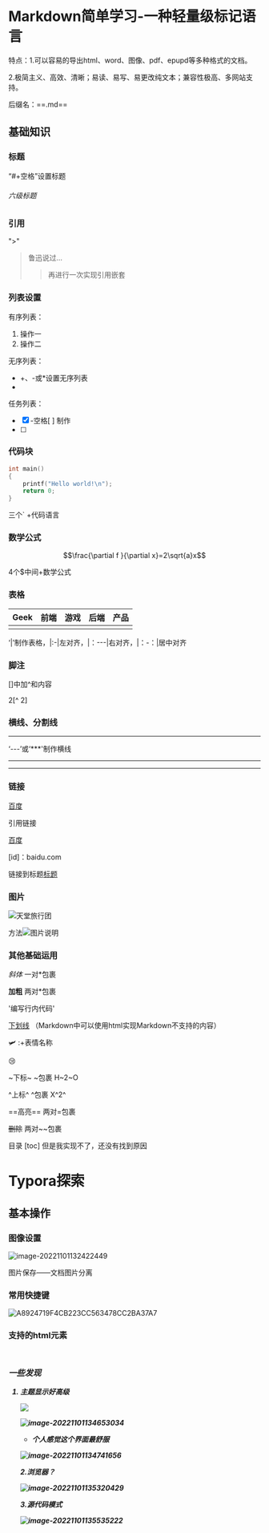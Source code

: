 # Markdown简单学习-一种轻量级标记语言

特点：1.可以容易的导出html、word、图像、pdf、epupd等多种格式的文档。

​            2.极简主义、高效、清晰；易读、易写、易更改纯文本；兼容性极高、多网站支持。

后缀名：==.md==

## 基础知识

### 标题

“#+空格”设置标题

###### 六级标题

### 引用

">"

> 鲁迅说过...
>
> > 再进行一次实现引用嵌套

### 列表设置

有序列表：

1.  操作一
2.  操作二

无序列表：

- +、-或*设置无序列表
- 

任务列表：

- [x] -空格[ ] 制作
- [ ] 





### 代码块

```c
int main()
{
    printf("Hello world!\n");
    return 0;
}
```

三个` +代码语言

### 数学公式

$$\frac{\partial f }{\partial x}=2\sqrt{a}x$$

4个$中间+数学公式

### 表格

| Geek | 前端 | 游戏 | 后端 | 产品 |
| :--- | ---- | ---- | ---- | ---- |
|      |      |      |      |      |

‘|’制作表格，|:-|左对齐，|：---|右对齐，|：-：|居中对齐

### 脚注

[]中加^和内容

2[^ 2]

### 横线、分割线

---

‘---’或‘***'制作横线

---

***

 

### 链接

[ 百度 ](baidu.com"标题“)

引用链接

[ 百度 ](id)

[id]：baidu.com

链接到标题[标题](#标题)

### 图片

![天堂旅行团](https://p5.itc.cn/images01/20210817/f2da37fa1e3648eba827269fbb450e79.jpeg)

方法![图片说明](图片链接)

### 其他基础运用

*斜体*  一对*包裹

 **加粗**  两对*包裹

'编写行内代码' 

<u>下划线</u> <u></u>（Markdown中可以使用html实现Markdown不支持的内容）

:small_airplane:  :+表情名称

:cry:

~下标~    ~包裹      H~2~O

^上标^    ^包裹   X^2^

==高亮==    两对=包裹

~~删除~~    两对~~包裹

目录 \[toc]     但是我实现不了，还没有找到原因





# Typora探索

## 基本操作

### 图像设置

![image-20221101132422449](Markdown.assets/image-20221101132422449.png)

图片保存——文档图片分离

### 常用快捷键

![A8924719F4CB223CC563478CC2BA37A7](Markdown.assets/A8924719F4CB223CC563478CC2BA37A7.jpg)

### 支持的html元素

<kbd> <b> <i> <em> <sup> <sub> <br>

### 一些发现

1. 主题显示好高级

   ![](Markdown.assets/image-20221101134605466.png)

   ![image-20221101134653034](Markdown.assets/image-20221101134653034.png)

   + 个人感觉这个界面最舒服

   ![image-20221101134741656](Markdown.assets/image-20221101134741656.png)

   2.浏览器？

   ![image-20221101135320429](Markdown.assets/image-20221101135320429.png)
   
   3.源代码模式
   
   ![image-20221101135535222](Markdown.assets/image-20221101135535222.png)
   
   
   
   
   
   

 



















 





 





















 







